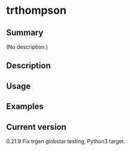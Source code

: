 # trthompson

## Summary

(No description.)

## Description

## Usage

## Examples

## Current version

0.21.9 Fix trgen globstar testing, Python3 target.
